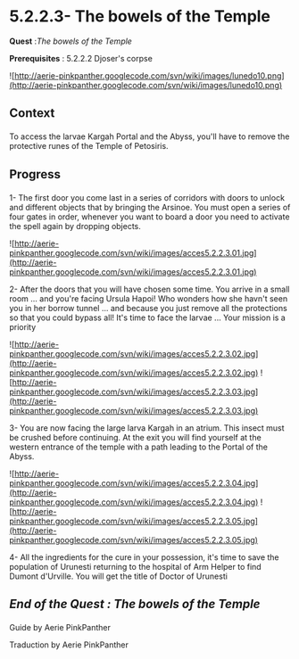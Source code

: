 # 5.2.2.3- The bowels of the Temple #


<p><b>Quest</b> :<em>The bowels of the Temple</em> </p>
<p><b>Prerequisites</b> : 5.2.2.2 Djoser's corpse</p>

![http://aerie-pinkpanther.googlecode.com/svn/wiki/images/lunedo10.png](http://aerie-pinkpanther.googlecode.com/svn/wiki/images/lunedo10.png)

## <p><span>Context</span></p> ##

To access the larvae Kargah Portal and the Abyss, you'll have to remove the protective runes of the Temple of Petosiris.


## <p>Progress</p> ##

1- The first door you come last in a series of corridors with doors to unlock and different objects that by bringing the Arsinoe. You must open a series of four gates in order, whenever you want to board a door you need to activate the spell again by dropping objects.


![http://aerie-pinkpanther.googlecode.com/svn/wiki/images/acces5.2.2.3.01.jpg](http://aerie-pinkpanther.googlecode.com/svn/wiki/images/acces5.2.2.3.01.jpg)


2- After the doors that you will have chosen some time. You arrive in a small room ... and you're facing Ursula Hapoi! Who wonders how she havn't seen you in her borrow tunnel ... and because you just remove all the protections so that you could bypass all! It's time to face the larvae ... Your mission is a priority


![http://aerie-pinkpanther.googlecode.com/svn/wiki/images/acces5.2.2.3.02.jpg](http://aerie-pinkpanther.googlecode.com/svn/wiki/images/acces5.2.2.3.02.jpg)
![http://aerie-pinkpanther.googlecode.com/svn/wiki/images/acces5.2.2.3.03.jpg](http://aerie-pinkpanther.googlecode.com/svn/wiki/images/acces5.2.2.3.03.jpg)

3- You are now facing the large larva Kargah in an atrium. This insect must be crushed before continuing. At the exit you will find yourself at the western entrance of the temple with a path leading to the Portal of the Abyss.


![http://aerie-pinkpanther.googlecode.com/svn/wiki/images/acces5.2.2.3.04.jpg](http://aerie-pinkpanther.googlecode.com/svn/wiki/images/acces5.2.2.3.04.jpg)
![http://aerie-pinkpanther.googlecode.com/svn/wiki/images/acces5.2.2.3.05.jpg](http://aerie-pinkpanther.googlecode.com/svn/wiki/images/acces5.2.2.3.05.jpg)

4- All the ingredients for the cure in your possession, it's time to save the population of Urunesti returning to the hospital of Arm Helper to find Dumont d'Urville. You will get the title of Doctor of Urunesti


## <p><em>End of the Quest : The bowels of the Temple</em></h2>
Guide by Aerie PinkPanther

Traduction by Aerie PinkPanther
</p>